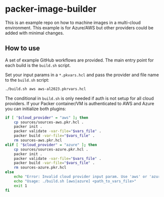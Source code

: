 # packer-image-builder

This is an example repo on how to machine images in a multi-cloud environment. This example is for Azure/AWS but other providers could be added with minimal changes.

## How to use

A set of example GitHub workflows are provided. The main entry point for each build is the `build.sh` script.

Set your input params in a `*.pkvars.hcl` and pass the provider and file name to the `build.sh` script:

```bash
./build.sh aws aws-al2023.pkrvars.hcl
```

The conditional in `build.sh` is only needed if auth is not setup for all cloud providers. If your Packer container/VM is authenticated to AWS and Azure you can initialize both plugins:

```bash
if [ "$cloud_provider" = "aws" ]; then
    cp sources/sources-aws.pkr.hcl .
    packer init .
    packer validate -var-file="$vars_file" .
    packer build -var-file="$vars_file" .
    rm sources-aws.pkr.hcl
elif [ "$cloud_provider" = "azure" ]; then
    cp sources/sources-azure.pkr.hcl .
    packer init .
    packer validate -var-file="$vars_file" .
    packer build -var-file="$vars_file" .
    rm sources-azure.pkr.hcl
else
    echo "Error: Invalid cloud provider input param. Use 'aws' or 'azure'."
    echo "Usage: ./build.sh [aws|azure] <path_to_vars_file>"
    exit 1
fi

```
